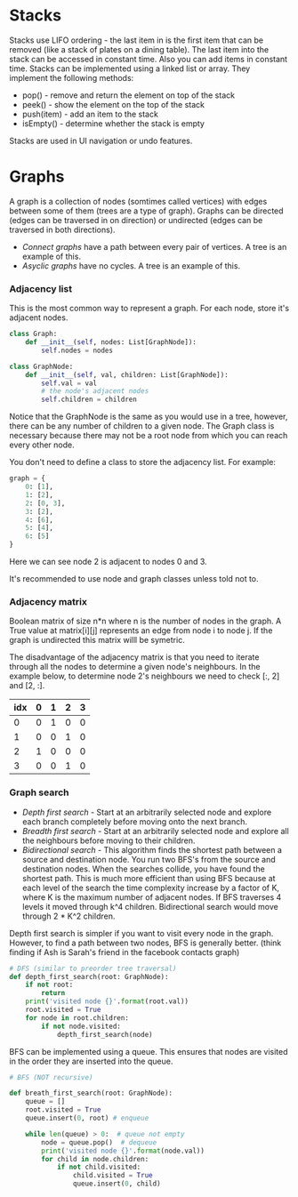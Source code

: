 # Stacks

Stacks use LIFO ordering - the last item in is the first item that can be removed (like a stack of plates on a dining table). The last item into the stack can be accessed in constant time. Also you can add items in constant time. Stacks can be implemented using a linked list or array. They implement the following methods:

- pop() - remove and return the element on top of the stack
- peek() - show the element on the top of the stack
- push(item) - add an item to the stack
- isEmpty() - determine whether the stack is empty

Stacks are used in UI navigation or undo features.

# Graphs

A graph is a collection of nodes (somtimes called vertices) with edges between some of them (trees are a type of graph). Graphs can be directed (edges can be traversed in on direction) or undirected (edges can be traversed in both directions). 

- *Connect graphs* have a path between every pair of vertices. A tree is an example of this.
- *Asyclic graphs* have no cycles. A tree is an example of this.

### Adjacency list

This is the most common way to represent a graph. For each node, store it's adjacent nodes.

```python
class Graph:
    def __init__(self, nodes: List[GraphNode]):
        self.nodes = nodes

class GraphNode:
    def __init__(self, val, children: List[GraphNode]):
        self.val = val
        # the node's adjacent nodes
        self.children = children
```

Notice that the GraphNode is the same as you would use in a tree, however, there can be any number of children to a given node. The Graph class is necessary because there may not be a root node from which you can reach every other node.

You don't need to define a class to store the adjacency list. For example:

```python
graph = {
    0: [1],
    1: [2],
    2: [0, 3],
    3: [2],
    4: [6],
    5: [4],
    6: [5]
}
```

Here we can see node 2 is adjacent to nodes 0 and 3.

It's recommended to use node and graph classes unless told not to.

### Adjacency matrix

Boolean matrix of size n*n where n is the number of nodes in the graph. A True value at matrix[i][j] represents an edge from node i to node j. If the graph is undirected this matrix willl be symetric.

The disadvantage of the adjacency matrix is that you need to iterate through all the nodes to determine a given node's neighbours. In the example below, to determine node 2's neighbours we need to check [:, 2] and [2, :].

|idx|0|1|2|3|
|---|-|-|-|-|
| 0 |0|1|0|0|
| 1 |0|0|1|0|
| 2 |1|0|0|0|
| 3 |0|0|1|0|

### Graph search

- *Depth first search* - Start at an arbitrarily selected node and explore each branch completely before moving onto the next branch.
- *Breadth first search* - Start at an arbitrarily selected node and explore all the neighbours before moving to their children.
- *Bidirectional search* - This algorithm finds the shortest path between a source and destination node. You run two BFS's from the source and destination nodes. When the searches collide, you have found the shortest path. This is much more efficient than using BFS because at each level of the search the time complexity increase by a factor of K, where K is the maximum number of adjacent nodes. If BFS traverses 4 levels it moved through k^4 children. Bidirectional search would move through 2 * K^2 children.

Depth first search is simpler if you want to visit every node in the graph. However, to find a path between two nodes, BFS is generally better. (think finding if Ash is Sarah's friend in the facebook contacts graph)

```python
# DFS (similar to preorder tree traversal)
def depth_first_search(root: GraphNode):
    if not root:
        return
    print('visited node {}'.format(root.val))
    root.visited = True
    for node in root.children:
        if not node.visited:
            depth_first_search(node)
```

BFS can be implemented using a queue. This ensures that nodes are visited in the order they are inserted into the queue.

```python
# BFS (NOT recursive)

def breath_first_search(root: GraphNode):
    queue = []
    root.visited = True
    queue.insert(0, root) # enqueue

    while len(queue) > 0:  # queue not empty
        node = queue.pop()  # dequeue
        print('visited node {}'.format(node.val))
        for child in node.children:
            if not child.visited:
                child.visited = True
                queue.insert(0, child)
```